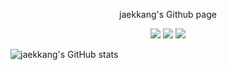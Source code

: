 
<!--
**jaekkang/jaekkang** is a ✨ _special_ ✨ repository because its `README.md` (this file) appears on your GitHub profile.

Here are some ideas to get you started:

- 🔭 I’m currently working on ...
- 🌱 I’m currently learning ...
- 👯 I’m looking to collaborate on ...
- 🤔 I’m looking for help with ...
- 💬 Ask me about ...
- 📫 How to reach me: ...
- 😄 Pronouns: ...
- ⚡ Fun fact: ...
-->


<p align = "center">
  jaekkang's Github page
</p>
<p align = "center">
  <img src="https://img.shields.io/badge/42seoul-000000?style=flat-square&logo=42&logoColor=ffffff"/>
  <img src="https://img.shields.io/badge/42seoul-000000?style=flat-square&logo=42&logoColor=ffffff"/>
  <img src="https://img.shields.io/badge/42seoul-000000?style=flat-square&logo=42&logoColor=ffffff"/>
</p>

![jaekkang's GitHub stats](https://github-readme-stats.vercel.app/api?username=jaekkang&show_icons=true&theme=radical)


